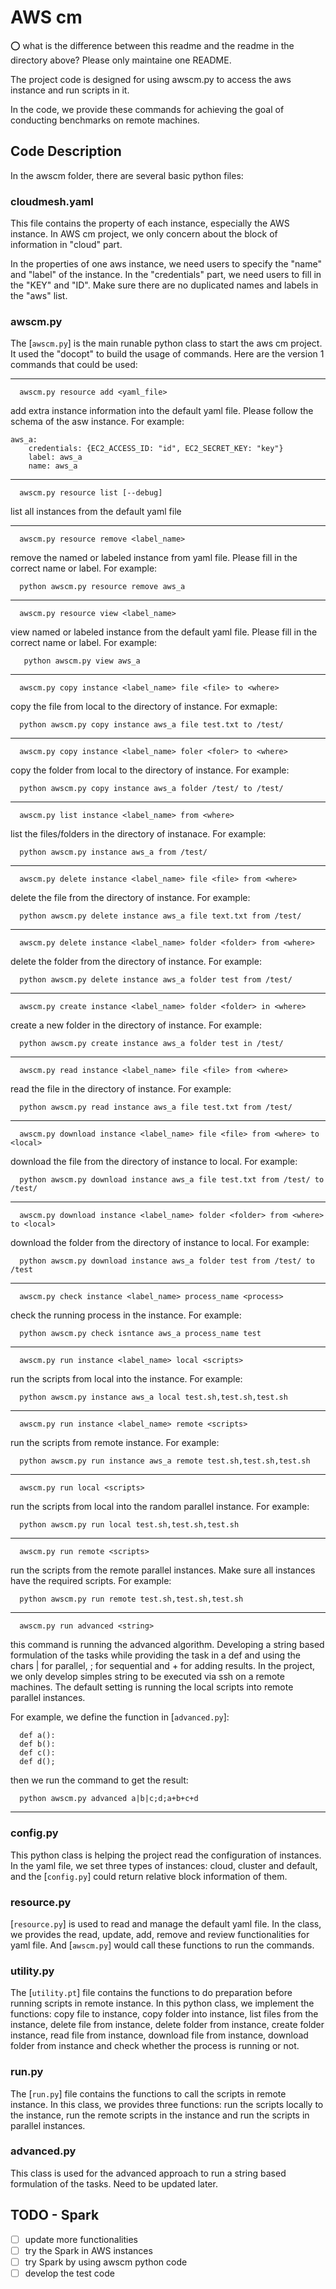 # AWS cm 

:o: what is the difference between this readme and the readme in the
directory above? Please only maintaine one README.

The project code is designed for using awscm.py to access the aws instance and run scripts in it.

In the code, we provide these commands for achieving the goal of conducting benchmarks on remote machines.

## Code Description

In the awscm folder, there are several basic python files:

### cloudmesh.yaml

This file contains the property of each instance, especially the AWS instance. In AWS cm project, we only concern about the block of 
information in "cloud" part. 

In the properties of one aws instance, we need users to specify the "name" and "label" of the instance. In the "credentials" part,
we need users to fill in the "KEY" and "ID". Make sure there are no duplicated names and labels in the "aws" list.

### awscm.py

The [`awscm.py`] is the main runable python class to start the aws cm project. It used the "docopt" to build the usage of commands.
Here are the version 1 commands that could be used:
___

```
  awscm.py resource add <yaml_file>
```
add extra instance information into the default yaml file. Please follow the schema of the asw instance. For example:

```
aws_a:
    credentials: {EC2_ACCESS_ID: "id", EC2_SECRET_KEY: "key"}
    label: aws_a
    name: aws_a
```
___
```
  awscm.py resource list [--debug]
```
list all instances from the default yaml file
___
```
  awscm.py resource remove <label_name>
```
remove the named or labeled instance from yaml file. Please fill in the correct name or label. For example:
```
  python awscm.py resource remove aws_a
```
___
```
  awscm.py resource view <label_name>
```
view named or labeled instance from the default yaml file. Please fill in the correct name or label. For example:
```
   python awscm.py view aws_a
```
___
```
  awscm.py copy instance <label_name> file <file> to <where> 
```
copy the file from local to the directory of instance. For exmaple:
```
  python awscm.py copy instance aws_a file test.txt to /test/
```
___
```
  awscm.py copy instance <label_name> foler <foler> to <where> 
```
copy the folder from local to the directory of instance. For example:
```
  python awscm.py copy instance aws_a folder /test/ to /test/
```
___
```
  awscm.py list instance <label_name> from <where>
```
list the files/folders in the directory of instanace. For example:
```
  python awscm.py instance aws_a from /test/
```
___
```
  awscm.py delete instance <label_name> file <file> from <where> 
```
delete the file from the directory of instance. For example:
```
  python awscm.py delete instance aws_a file text.txt from /test/
```
___
```
  awscm.py delete instance <label_name> folder <folder> from <where>
```
delete the folder from the directory of instance. For example:
```
  python awscm.py delete instance aws_a folder test from /test/
```
___
```
  awscm.py create instance <label_name> folder <folder> in <where>
```
create a new folder in the directory of instance. For example:
```
  python awscm.py create instance aws_a folder test in /test/
```
___
```
  awscm.py read instance <label_name> file <file> from <where>
```
read the file in the directory of instance. For example:
```
  python awscm.py read instance aws_a file test.txt from /test/
```
___
```
  awscm.py download instance <label_name> file <file> from <where> to <local>
```
download the file from the directory of instance to local. For example:
```
  python awscm.py download instance aws_a file test.txt from /test/ to /test/
```
___
```
  awscm.py download instance <label_name> folder <folder> from <where> to <local>
```
download the folder from the directory of instance to local. For example:
```
  python awscm.py download instance aws_a folder test from /test/ to /test
```
___
```
  awscm.py check instance <label_name> process_name <process>
```
check the running process in the instance. For example:
```
  python awscm.py check isntance aws_a process_name test
```
___
```
  awscm.py run instance <label_name> local <scripts>
```
run the scripts from local into the instance. For example:
```
  python awscm.py instance aws_a local test.sh,test.sh,test.sh
```
___
```
  awscm.py run instance <label_name> remote <scripts>
```
run the scripts from remote instance. For example:
```
  python awscm.py run instance aws_a remote test.sh,test.sh,test.sh
```
___
```
  awscm.py run local <scripts>
```
run the scripts from local into the random parallel instance. For example:
```
  python awscm.py run local test.sh,test.sh,test.sh
```
___
```
  awscm.py run remote <scripts>
```
run the scripts from the remote parallel instances. Make sure all instances have the required scripts. For example:
```
  python awscm.py run remote test.sh,test.sh,test.sh
```
___
```
  awscm.py run advanced <string>
```
this command is running the advanced algorithm. Developing a string based formulation of the tasks while providing the task in a def and using the chars | for parallel, ; for sequential and + for adding results.
In the project, we only develop simples string to be executed via ssh on a remote machines. The default setting is running the local scripts into remote parallel instances. 

For example, we define the function in [`advanced.py`]:
```
  def a():
  def b():
  def c():
  def d();
```
then we run the command to get the result:
```
  python awscm.py advanced a|b|c;d;a+b+c+d
```
___

### config.py

This python class is helping the project read the configuration of instances. In the yaml file, we set three types of instances: 
cloud, cluster and default, and the [`config.py`] could return relative block information of them.

### resource.py

[`resource.py`] is used to read and manage the default yaml file. In the class, we provides the read, update, add, remove and review functionalities for yaml file. And [`awscm.py`] would call these functions
to run the commands.

### utility.py

The [`utility.pt`] file contains the functions to do preparation before running scripts in remote instance. In this python class, we implement the functions:
copy file to instance, copy folder into instance, list files from the instance, delete file from instance, delete folder from instance, 
create folder instance, read file from instance, download file from instance, download folder from instance and check whether the process is running or not.

### run.py

The [`run.py`] file contains the functions to call the scripts in remote instance. In this class, we provides three functions: run the scripts locally to the instance,
 run the remote scripts in the instance and run the scripts in parallel instances.

### advanced.py

This class is used for the advanced approach to run a string based formulation of the tasks. Need to be updated later.

## TODO - Spark

- [ ] update more functionalities
- [ ] try the Spark in AWS instances
- [ ] try Spark by using awscm python code
- [ ] develop the test code
